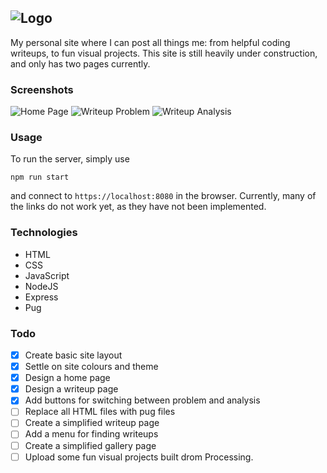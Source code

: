 ![Logo](https://github.com/Gomango999/midnight-code/blob/master/images/logo/1x/logo_full_purple.png)
---
My personal site where I can post all things me: from helpful coding writeups, to fun visual projects.
This site is still heavily under construction, and only has two pages currently.

### Screenshots
![Home Page](https://github.com/Gomango999/midnight-code/blob/master/images/screenshots/home_page.png)
![Writeup Problem](https://github.com/Gomango999/midnight-code/blob/master/images/screenshots/writeup_problem.png)
![Writeup Analysis](https://github.com/Gomango999/midnight-code/blob/master/images/screenshots/writeup_analysis.png)

### Usage
To run the server, simply use
```
npm run start
```
and connect to `https://localhost:8080` in the browser. Currently, many of the links do not work yet, as they have not been implemented.

### Technologies
- HTML
- CSS
- JavaScript
- NodeJS
- Express
- Pug

### Todo
- [x] Create basic site layout
- [x] Settle on site colours and theme
- [x] Design a home page
- [x] Design a writeup page
- [x] Add buttons for switching between problem and analysis
- [ ] Replace all HTML files with pug files
- [ ] Create a simplified writeup page
- [ ] Add a menu for finding writeups
- [ ] Create a simplified gallery page
- [ ] Upload some fun visual projects built drom Processing.
